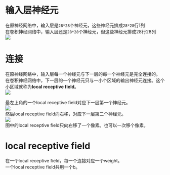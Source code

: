 # 输入层神经元

在原神经网络中，输入层是`28*28`个神经元，这些神经元排成`28*28`行1列  
在卷积神经网络中，输入层还是`28*28`个神经元，但这些神经元排成28行28列   
![](http://neuralnetworksanddeeplearning.com/images/tikz42.png)  

# 连接

在原神经网络中，输入层每一个神经元与下一层的每一个神经元是完全连接的。  
在卷积神经网络中，下一层的一个神经元只与一小个区域的输出神经元连接。这个小区域就称为**local receptive field**。  
![](http://neuralnetworksanddeeplearning.com/images/tikz43.png)  

最左上角的一个local receptive field对应下一层第一个神经元。  
![](http://neuralnetworksanddeeplearning.com/images/tikz44.png)  
然后local receptive field向右移，对应下一层第二个神经元。  
![](http://neuralnetworksanddeeplearning.com/images/tikz45.png)  
图中的local receptive field只向右移了一个像素。也可以一次移个像素。  

# local receptive field

在一个local receptive field，每一个连接对应一个weight。  
一个local receptive field共用一个b。  